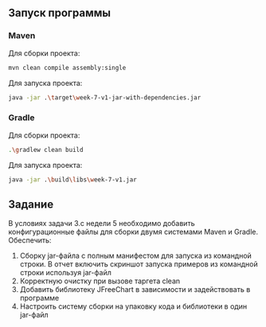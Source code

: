 ## Запуск программы

### Maven

Для сборки проекта:

```sh
mvn clean compile assembly:single
```

Для запуска проекта:

```sh
java -jar .\target\week-7-v1-jar-with-dependencies.jar
```

### Gradle

Для сборки проекта:

```sh
.\gradlew clean build
```

Для запуска проекта:

```sh
java -jar .\build\libs\week-7-v1.jar
```

## Задание
В условиях задачи 3.с недели 5 необходимо добавить конфигурационные файлы для сборки двумя системами Maven и Gradle. 
Обеспечить:
1. Сборку jar-файла с полным манифестом для запуска из командной строки.
В отчет включить скриншот запуска примеров из командной строки используя jar-файл
2. Корректную очистку при вызове таргета clean
3. Добавить библиотеку JFreeChart в зависимости и задействовать в программе
4. Настроить систему сборки на упаковку кода и библиотеки в один jar-файл

